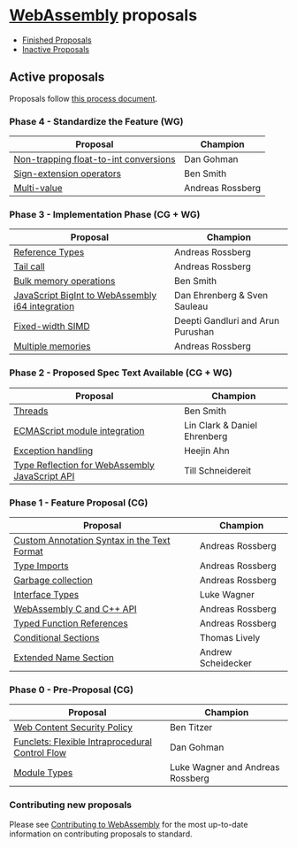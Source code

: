 # [WebAssembly][webassembly_specification] proposals

- [Finished Proposals](finished-proposals.md)
- [Inactive Proposals](inactive-proposals.md)

## Active proposals

Proposals follow [this process document](https://github.com/WebAssembly/meetings/blob/master/process/phases.md).

### Phase 4 - Standardize the Feature (WG)

| Proposal                                                                       | Champion         |
| ------------------------------------------------------------------------------ | ---------------- |
| [Non-trapping float-to-int conversions][non-trapping_float-to-int_conversions] | Dan Gohman       |
| [Sign-extension operators][sign-extension_operators]                           | Ben Smith        |
| [Multi-value][multi-value]                                                     | Andreas Rossberg |

### Phase 3 - Implementation Phase (CG + WG)

| Proposal                                                                                             | Champion                               |
| ---------------------------------------------------------------------------------------------------- | -------------------------------------- |
| [Reference Types][reference_types]                                                                   | Andreas Rossberg                       |
| [Tail call][tail_call]                                                                               | Andreas Rossberg                       |
| [Bulk memory operations][bulk_memory_operations]                                                     | Ben Smith                              |
| [JavaScript BigInt to WebAssembly i64 integration][javascript_bigint_to_webassembly_i64_integration] | Dan Ehrenberg & Sven Sauleau           |
| [Fixed-width SIMD][fixed-width_simd]                                                                 | Deepti Gandluri and Arun Purushan      |
| [Multiple memories][multi-memory]                                                                    | Andreas Rossberg                       |

### Phase 2 - Proposed Spec Text Available (CG + WG)

| Proposal                                                                                             | Champion                               |
| ---------------------------------------------------------------------------------------------------- | -------------------------------------- |
| [Threads][threads]                                                                                   | Ben Smith                              |
| [ECMAScript module integration][ecmascript_module_integration]                                       | Lin Clark & Daniel Ehrenberg           |
| [Exception handling][exception_handling]                                                             | Heejin Ahn                             |
| [Type Reflection for WebAssembly JavaScript API][type_reflection_for_webassembly_javascript_api]     | Till Schneidereit                      |

### Phase 1 - Feature Proposal (CG)

| Proposal                                                                                         | Champion                         |
| ------------------------------------------------------------------------------------------------ | -------------------------------- |
| [Custom Annotation Syntax in the Text Format][custom_annotation_syntax_in_the_text_format]       | Andreas Rossberg                 |
| [Type Imports][type-imports]                                                                     | Andreas Rossberg                 |
| [Garbage collection][garbage_collection]                                                         | Andreas Rossberg                 |
| [Interface Types][interface_types]                                                               | Luke Wagner                      |
| [WebAssembly C and C++ API][wasm_c_api]                                                          | Andreas Rossberg                 |
| [Typed Function References][function_references]                                                 | Andreas Rossberg                 |
| [Conditional Sections][conditional_sections]                                                     | Thomas Lively                    |
| [Extended Name Section][extended-name-section]                                                   | Andrew Scheidecker               |

### Phase 0 - Pre-Proposal (CG)

| Proposal                                                   | Champion                         |
| ---------------------------------------------------------- | -------------------------------- |
| [Web Content Security Policy][web_content_security_policy] | Ben Titzer                       |
| [Funclets: Flexible Intraprocedural Control Flow][funclets]| Dan Gohman                       |
| [Module Types][module_types]                               | Luke Wagner and Andreas Rossberg |

### Contributing new proposals

Please see [Contributing to WebAssembly](https://github.com/WebAssembly/design/blob/master/Contributing.md) for the most up-to-date information on contributing proposals to standard.

[bulk_memory_operations]: https://github.com/WebAssembly/bulk-memory-operations
[custom_annotation_syntax_in_the_text_format]: https://github.com/WebAssembly/annotations
[ecmascript_module_integration]: https://github.com/WebAssembly/esm-integration
[exception_handling]: https://github.com/WebAssembly/exception-handling
[fixed-width_simd]: https://github.com/webassembly/simd
[function_references]: https://github.com/WebAssembly/function-references
[type-imports]: https://github.com/WebAssembly/proposal-type-imports
[garbage_collection]: https://github.com/WebAssembly/gc
[interface_types]: https://github.com/WebAssembly/interface-types
[javascript_bigint_to_webassembly_i64_integration]: https://github.com/WebAssembly/JS-BigInt-integration
[non-trapping_float-to-int_conversions]: https://github.com/WebAssembly/nontrapping-float-to-int-conversions
[multi-value]: https://github.com/WebAssembly/multi-value
[multi-memory]: https://github.com/WebAssembly/multi-memory
[reference_types]: https://github.com/WebAssembly/reference-types
[sign-extension_operators]: https://github.com/WebAssembly/sign-extension-ops
[tail_call]: https://github.com/WebAssembly/tail-call
[threads]: https://github.com/webassembly/threads
[type_reflection_for_webassembly_javascript_api]: https://github.com/WebAssembly/js-types
[wasm_c_api]: https://github.com/WebAssembly/wasm-c-api
[web_content_security_policy]: https://github.com/WebAssembly/content-security-policy
[webassembly_specification]: https://github.com/WebAssembly/spec
[funclets]: https://github.com/WebAssembly/funclets
[conditional_sections]: https://github.com/WebAssembly/conditional-sections
[extended-name-section]: https://github.com/WebAssembly/extended-name-section
[module_types]: https://github.com/WebAssembly/module-types
